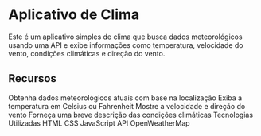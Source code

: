 
# Aplicativo de Clima
Este é um aplicativo simples de clima que busca dados meteorológicos usando uma API e exibe informações como temperatura, velocidade do vento, condições climáticas e direção do vento.

## Recursos
Obtenha dados meteorológicos atuais com base na localização
Exiba a temperatura em Celsius ou Fahrenheit
Mostre a velocidade e direção do vento
Forneça uma breve descrição das condições climáticas
Tecnologias Utilizadas
HTML
CSS
JavaScript
API OpenWeatherMap